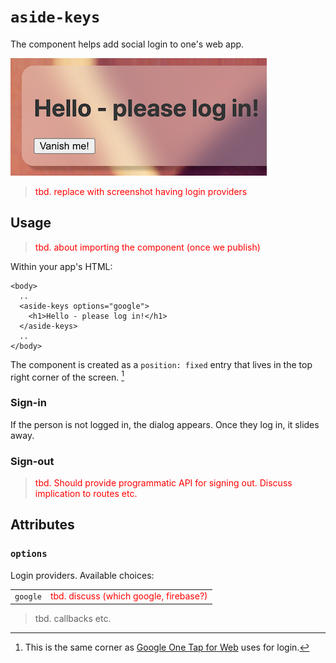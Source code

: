 # `aside-keys`

The component helps add social login to one's web app.

![](.images/aside-keys-screenshot.png)

><font color=red>tbd. replace with screenshot having login providers</font>

## Usage

><font color=red>tbd. about importing the component (once we publish)</font>

Within your app's HTML:

```
<body>
  ..
  <aside-keys options="google">
    <h1>Hello - please log in!</h1>
  </aside-keys>
  ..
</body>  
```

The component is created as a `position: fixed` entry that lives in the top right corner of the screen. [^1]

[^1]: This is the same corner as [Google One Tap for Web](https://developers.google.com/identity/one-tap/web) uses for login.

### Sign-in 

If the person is not logged in, the dialog appears. Once they log in, it slides away.

### Sign-out

><font color=red>tbd. Should provide programmatic API for signing out. Discuss implication to routes etc.</font>

## Attributes

### `options`

Login providers. Available choices:

|||
|---|---|
|`google`|<font color=red>tbd. discuss (which google, firebase?)</font>|

>tbd. callbacks etc.

